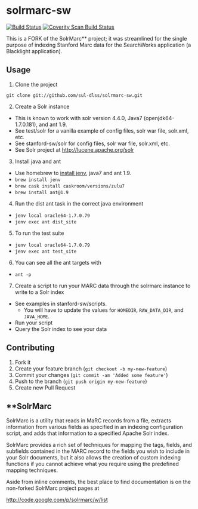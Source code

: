 # solrmarc-sw

[<img src="https://travis-ci.org/sul-dlss/solrmarc-sw.svg?branch=master"
alt="Build Status" />](https://travis-ci.org/sul-dlss/solrmarc-sw) [<img
src="https://scan.coverity.com/projects/2194/badge.svg" alt="Coverity Scan
Build Status" />](https://scan.coverity.com/projects/2194)

This is a FORK of the SolrMarc** project;  it was streamlined for the single
purpose of indexing Stanford Marc data for the SearchWorks application (a
Blacklight application).

## Usage

1. Clone the project
```
git clone git://github.com/sul-dlss/solrmarc-sw.git
```

2. Create a Solr instance
  * This is known to work with solr version 4.4.0, Java7 (openjdk64-1.7.0.181), and ant 1.9.
  * See test/solr for a vanilla example of config files, solr war file, solr.xml, etc.
  * See stanford-sw/solr  for config files, solr war file, solr.xml, etc.
  * See Solr project at http://lucene.apache.org/solr

3. Install java and ant
  * Use homebrew to [install jenv](http://www.jenv.be/), java7 and ant 1.9.
  * `brew install jenv`
  * `brew cask install caskroom/versions/zulu7`
  * `brew install ant@1.9`

4. Run the dist ant task in the correct java environment
  * `jenv local oracle64-1.7.0.79`
  * `jenv exec ant dist_site`

5. To run the test suite
  * `jenv local oracle64-1.7.0.79`
  * `jenv exec ant test_site`

6. You can see all the ant targets with
  * `ant -p`

7. Create a script to run your MARC data through the solrmarc instance to write to a Solr index
  * See examples in stanford-sw/scripts.
    * You will have to update the values for `HOMEDIR`, `RAW_DATA_DIR`, and `JAVA_HOME`.
  * Run your script
  * Query the Solr index to see your data


## Contributing

1.  Fork it
2.  Create your feature branch (`git checkout -b my-new-feature`)
3.  Commit your changes (`git commit -am 'Added some feature'`)
4.  Push to the branch (`git push origin my-new-feature`)
5.  Create new Pull Request


## **SolrMarc

SolrMarc is a utility that reads in MaRC records from a file, extracts
information from various fields as specified in an indexing configuration
script, and adds that information to a specified Apache Solr index.

SolrMarc provides a rich set of techniques for mapping the tags, fields, and
subfields contained in the MARC record to the fields you wish to include in
your Solr documents, but it also allows the creation of custom indexing
functions if  you cannot achieve what you require using the predefined mapping
techniques.

Aside from inline comments, the best place to find documentation is on the
non-forked SolrMarc project pages at

http://code.google.com/p/solrmarc/w/list
